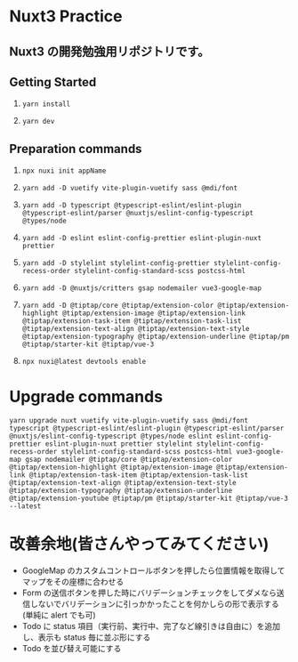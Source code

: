 # Nuxt3 Practice

## Nuxt3 の開発勉強用リポジトリです。

## Getting Started

1. `yarn install`

2. `yarn dev`

## Preparation commands

1. `npx nuxi init appName`<br>

2. `yarn add -D vuetify vite-plugin-vuetify sass @mdi/font`<br>

3. `yarn add -D typescript @typescript-eslint/eslint-plugin @typescript-eslint/parser @nuxtjs/eslint-config-typescript @types/node`<br>

4. `yarn add -D eslint eslint-config-prettier eslint-plugin-nuxt prettier`<br>

5. `yarn add -D stylelint stylelint-config-prettier stylelint-config-recess-order stylelint-config-standard-scss postcss-html`<br>

6. `yarn add -D @nuxtjs/critters gsap nodemailer vue3-google-map`<br>

7. `yarn add -D @tiptap/core @tiptap/extension-color @tiptap/extension-highlight @tiptap/extension-image @tiptap/extension-link @tiptap/extension-task-item @tiptap/extension-task-list @tiptap/extension-text-align @tiptap/extension-text-style @tiptap/extension-typography @tiptap/extension-underline @tiptap/pm @tiptap/starter-kit @tiptap/vue-3`<br>

8. `npx nuxi@latest devtools enable`<br>

# Upgrade commands

`yarn upgrade nuxt vuetify vite-plugin-vuetify sass @mdi/font typescript @typescript-eslint/eslint-plugin @typescript-eslint/parser @nuxtjs/eslint-config-typescript @types/node eslint eslint-config-prettier eslint-plugin-nuxt prettier stylelint stylelint-config-recess-order stylelint-config-standard-scss postcss-html vue3-google-map gsap nodemailer @tiptap/core @tiptap/extension-color @tiptap/extension-highlight @tiptap/extension-image @tiptap/extension-link @tiptap/extension-task-item @tiptap/extension-task-list @tiptap/extension-text-align @tiptap/extension-text-style @tiptap/extension-typography @tiptap/extension-underline @tiptap/extension-youtube @tiptap/pm @tiptap/starter-kit @tiptap/vue-3 --latest`

# 改善余地(皆さんやってみてください)

- GoogleMap のカスタムコントロールボタンを押したら位置情報を取得してマップをその座標に合わせる
- Form の送信ボタンを押した時にバリデーションチェックをしてダメなら送信しないでバリデーションに引っかかったことを何かしらの形で表示する(単純に alert でも可)
- Todo に status 項目（実行前、実行中、完了など線引きは自由に）を追加し、表示も status 毎に並ぶ形にする
- Todo を並び替え可能にする

